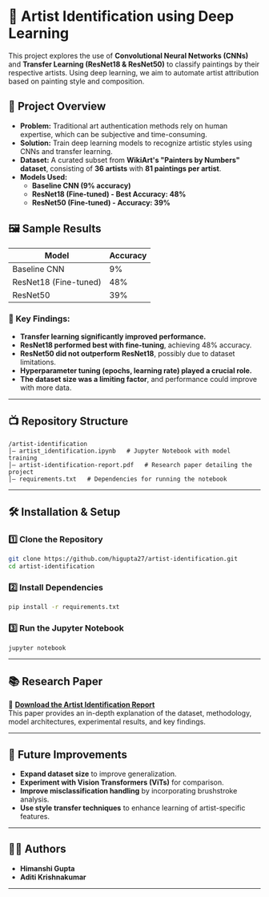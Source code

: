 # 🎨 Artist Identification using Deep Learning  

This project explores the use of **Convolutional Neural Networks (CNNs)** and **Transfer Learning (ResNet18 & ResNet50)** to classify paintings by their respective artists. Using deep learning, we aim to automate artist attribution based on painting style and composition.

## 🚀 Project Overview  
- **Problem:** Traditional art authentication methods rely on human expertise, which can be subjective and time-consuming.  
- **Solution:** Train deep learning models to recognize artistic styles using CNNs and transfer learning.  
- **Dataset:** A curated subset from **WikiArt's "Painters by Numbers" dataset**, consisting of **36 artists** with **81 paintings per artist**.  
- **Models Used:**
  - **Baseline CNN (9% accuracy)**
  - **ResNet18 (Fine-tuned) - Best Accuracy: 48%**
  - **ResNet50 (Fine-tuned) - Accuracy: 39%**  

## 🖼️ Sample Results
| Model | Accuracy |
|--------|----------|
| Baseline CNN | 9% |
| ResNet18 (Fine-tuned) | 48% |
| ResNet50 | 39% |

### 🔑 Key Findings:
- **Transfer learning significantly improved performance.**
- **ResNet18 performed best with fine-tuning**, achieving 48% accuracy.
- **ResNet50 did not outperform ResNet18**, possibly due to dataset limitations.
- **Hyperparameter tuning (epochs, learning rate) played a crucial role.**
- **The dataset size was a limiting factor**, and performance could improve with more data.

---

## 📺 Repository Structure  
```
/artist-identification
│— artist_identification.ipynb   # Jupyter Notebook with model training
│— artist-identification-report.pdf   # Research paper detailing the project
│— requirements.txt   # Dependencies for running the notebook
```

---

## 🛠️ Installation & Setup  

### **1️⃣ Clone the Repository**
```bash
git clone https://github.com/higupta27/artist-identification.git
cd artist-identification
```

### **2️⃣ Install Dependencies**
```bash
pip install -r requirements.txt
```

### **3️⃣ Run the Jupyter Notebook**
```bash
jupyter notebook
```

---

## 📚 Research Paper  
📄 **[Download the Artist Identification Report](artist-identification-report.pdf)**  
This paper provides an in-depth explanation of the dataset, methodology, model architectures, experimental results, and key findings.

---

## 🔮 Future Improvements  
- **Expand dataset size** to improve generalization.  
- **Experiment with Vision Transformers (ViTs)** for comparison.  
- **Improve misclassification handling** by incorporating brushstroke analysis.  
- **Use style transfer techniques** to enhance learning of artist-specific features.  

---

## 👨‍💻 Authors  
- **Himanshi Gupta**  
- **Aditi Krishnakumar**  

---
